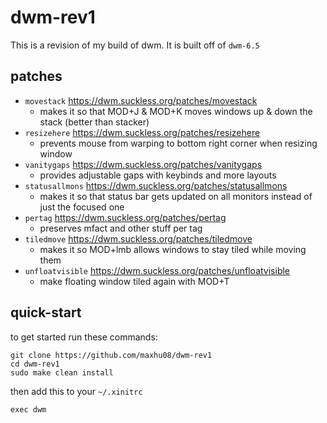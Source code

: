 # dwm-rev1

This is a revision of my build of dwm. It is built off of `dwm-6.5`

## patches

- `movestack` https://dwm.suckless.org/patches/movestack
  - makes it so that MOD+J & MOD+K moves windows up & down the stack (better than stacker)
- `resizehere` https://dwm.suckless.org/patches/resizehere
  - prevents mouse from warping to bottom right corner when resizing window
- `vanitygaps` https://dwm.suckless.org/patches/vanitygaps
  - provides adjustable gaps with keybinds and more layouts
- `statusallmons` https://dwm.suckless.org/patches/statusallmons
  - makes it so that status bar gets updated on all monitors instead of just the focused one
- `pertag` https://dwm.suckless.org/patches/pertag
  - preserves mfact and other stuff per tag
- `tiledmove` https://dwm.suckless.org/patches/tiledmove
  - makes it so MOD+lmb allows windows to stay tiled while moving them
- `unfloatvisible` https://dwm.suckless.org/patches/unfloatvisible
  - make floating window tiled again with MOD+T

## quick-start

to get started run these commands:

```
git clone https://github.com/maxhu08/dwm-rev1
cd dwm-rev1
sudo make clean install
```

then add this to your `~/.xinitrc`

```
exec dwm
```
